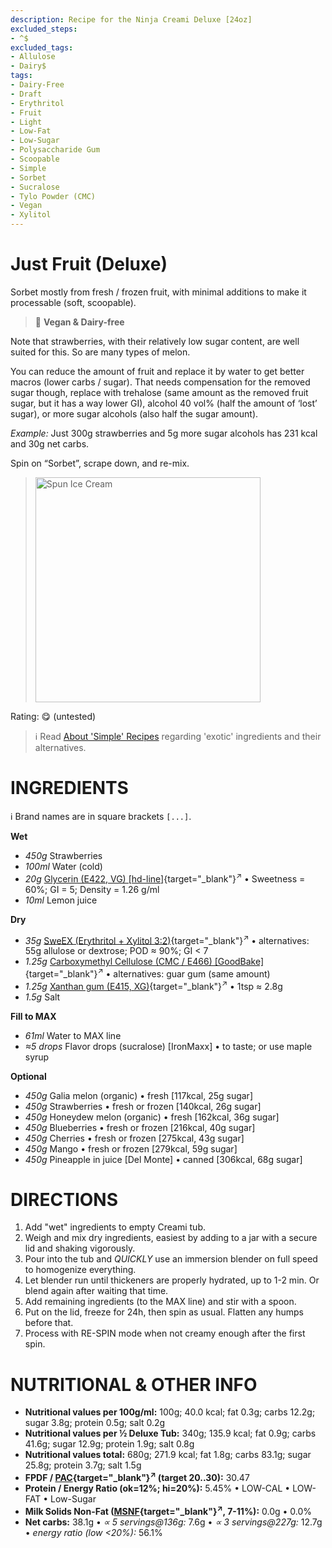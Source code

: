 ```yaml
---
description: Recipe for the Ninja Creami Deluxe [24oz]
excluded_steps:
- ^$
excluded_tags:
- Allulose
- Dairy$
tags:
- Dairy-Free
- Draft
- Erythritol
- Fruit
- Light
- Low-Fat
- Low-Sugar
- Polysaccharide Gum
- Scoopable
- Simple
- Sorbet
- Sucralose
- Tylo Powder (CMC)
- Vegan
- Xylitol
---
```

# Just Fruit (Deluxe)

Sorbet mostly from fresh / frozen fruit, with minimal additions to make it processable (soft, scoopable).

> 🌿 **Vegan & Dairy-free**

Note that strawberries, with their relatively low sugar content, are well suited for this.
So are many types of melon.

You can reduce the amount of fruit and replace it by water to get better macros (lower carbs / sugar).
That needs compensation for the removed sugar though, replace with
trehalose (same amount as the removed fruit sugar, but it has a way lower GI),
alcohol 40 vol% (half the amount of ‘lost’ sugar), or more sugar alcohols (also half the sugar amount).

*Example:* Just 300g strawberries and 5g more sugar alcohols has 231 kcal and 30g net carbs.

Spin on “Sorbet”, scrape down, and re-mix.

> <img width=360 alt="Spun Ice Cream" src="" class="zoomable" />

Rating: 😋 (untested)

> ℹ️ Read [About 'Simple' Recipes](/ice-creamery/info/tips%2Btricks/#about-simple-recipes) regarding 'exotic' ingredients and their alternatives.

# INGREDIENTS

ℹ️ Brand names are in square brackets `[...]`.

**Wet**

  - _450g_ Strawberries
  - _100ml_ Water (cold)
  - _20g_ [Glycerin (E422, VG) \[hd-line\]](/ice-creamery/info/ingredients/#vegetable-glycerin-glycerol-vg-e422){target="_blank"}<sup>↗</sup> • Sweetness = 60%; GI = 5; Density = 1.26 g/ml
  - _10ml_ Lemon juice

**Dry**

  - _35g_ [SweEX (Erythritol + Xylitol 3:2)](/ice-creamery/info/ingredients/#sweex-erythritol-xylitol-blend){target="_blank"}<sup>↗</sup> • alternatives: 55g allulose or dextrose; POD ≈ 90%; GI < 7
  - _1.25g_ [Carboxymethyl Cellulose (CMC / E466) \[GoodBake\]](/ice-creamery/info/ingredients/#carboxymethyl-cellulose-cmc-e466){target="_blank"}<sup>↗</sup> • alternatives: guar gum (same amount)
  - _1.25g_ [Xanthan gum (E415, XG)](/ice-creamery/info/ingredients/#xanthan-gum-xg-e415){target="_blank"}<sup>↗</sup> • 1tsp ≈ 2.8g
  - _1.5g_ Salt

**Fill to MAX**

  - _61ml_ Water to MAX line
  - _≈5 drops_ Flavor drops (sucralose) [IronMaxx] • to taste; or use maple syrup

**Optional**

  - _450g_ Galia melon (organic) • fresh [117kcal, 25g sugar]
  - _450g_ Strawberries • fresh or frozen [140kcal, 26g sugar]
  - _450g_ Honeydew melon (organic) • fresh [162kcal, 36g sugar]
  - _450g_ Blueberries • fresh or frozen [216kcal, 40g sugar]
  - _450g_ Cherries • fresh or frozen [275kcal, 43g sugar]
  - _450g_ Mango • fresh or frozen [279kcal, 59g sugar]
  - _450g_ Pineapple in juice [Del Monte] • canned [306kcal, 68g sugar]

# DIRECTIONS

 1. Add "wet" ingredients to empty Creami tub.
 1. Weigh and mix dry ingredients, easiest by adding to a jar with a secure lid and shaking vigorously.
 1. Pour into the tub and *QUICKLY* use an immersion blender on full speed to homogenize everything.
 1. Let blender run until thickeners are properly hydrated, up to 1-2 min. Or blend again after waiting that time.
 1. Add remaining ingredients (to the MAX line) and stir with a spoon.
 1. Put on the lid, freeze for 24h, then spin as usual. Flatten any humps before that.
 1. Process with RE-SPIN mode when not creamy enough after the first spin.

# NUTRITIONAL & OTHER INFO

- **Nutritional values per 100g/ml:** 100g; 40.0 kcal; fat 0.3g; carbs 12.2g; sugar 3.8g; protein 0.5g; salt 0.2g
- **Nutritional values per ½ Deluxe Tub:** 340g; 135.9 kcal; fat 0.9g; carbs 41.6g; sugar 12.9g; protein 1.9g; salt 0.8g
- **Nutritional values total:** 680g; 271.9 kcal; fat 1.8g; carbs 83.1g; sugar 25.8g; protein 3.7g; salt 1.5g
- **FPDF / [PAC](/ice-creamery/info/glossary/#potere-anti-congelante-pac){target="_blank"}<sup>↗</sup> (target 20..30):** 30.47
- **Protein / Energy Ratio (ok=12%; hi=20%):** 5.45% • LOW-CAL • LOW-FAT • Low-Sugar
- **Milk Solids Non-Fat ([MSNF](/ice-creamery/info/glossary/#milk-solids-not-fat-msnf){target="_blank"}<sup>↗</sup>, 7-11%):** 0.0g • 0.0%
- **Net carbs:** 38.1g • *∝ 5 servings@136g:* 7.6g • *∝ 3 servings@227g:* 12.7g • *energy ratio (low <20%):* 56.1%
